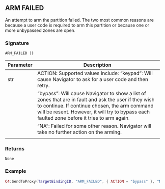 ## ARM FAILED

An attempt to arm the partition failed.  The two most common reasons are because a user code is required to arm this partition or because one or more unbypassed zones are open.


### Signature

`ARM_FAILED ()`


| Parameter | Description |
| --- | --- |
| str | ACTION: Supported values include: “keypad”: Will cause Navigator to ask for a user code and then retry.  
| | “bypass”: Will cause Navigator to show a list of zones that are in fault and ask the user if they wish to continue. If continue chosen, the arm command will be resent.  However, it will try to bypass each faulted zone before it tries to arm again. |
| | “NA”: Failed for some other reason.  Navigator will take no further action on the arming. |
| | | str | NTERFACE\_ID: Commands receiveD from Director will have an interface\_id string sent as one of the parameters.  This is a unique string that identifies where the command originated. When a response such as a failure is sent, it should only display on the UI that originated the command.  To support this, the INTERFACE\_ID string is sent back with the notification. Only the original UI will show the results of this notification. |



### Returns

`None`


### Example

```lua
C4:SendToProxy(TargetBindingID, "ARM_FAILED", { ACTION = "bypass" }, "NOTIFY")
```
